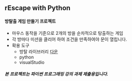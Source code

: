 ## rEscape with Python
#### 방탈출 게임 만들기 프로젝트

* 마우스 동작을 기준으로 2개의 방을 순차적으로 탕출하는 게임
* 각 방마다 미션을 클리어 하여 조건을 만족하여야 문이 열립니다.
* 확용 도구
  * 방탈 라이브러리 [다운](https://cafe.naver.com/bangtal?iframe_url=/MyCafeIntro.nhn%3Fclubid=29980462)
  * python
  * visualStudio
  
##### 본 프로젝트는 파이썬 프로그래밍 강의 과제 제출용입니다.
